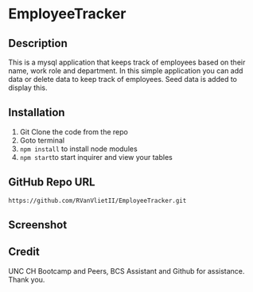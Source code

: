 # EmployeeTracker

## Description

This is a mysql application that keeps track of employees based on their name, work role and department. In this simple application you can add data or delete data to keep track of employees. Seed data is added to display this. 

## Installation

1) Git Clone the code from the repo
2) Goto terminal
3) `npm install` to install node modules
4) `npm start`to start inquirer and view your tables

## GitHub Repo URL

`https://github.com/RVanVlietII/EmployeeTracker.git
`
## Screenshot

## Credit

UNC CH Bootcamp and Peers, BCS Assistant and Github for assistance. Thank you.